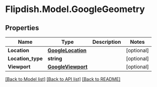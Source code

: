 # Flipdish.Model.GoogleGeometry
## Properties

Name | Type | Description | Notes
------------ | ------------- | ------------- | -------------
**Location** | [**GoogleLocation**](GoogleLocation.md) |  | [optional] 
**Location_type** | **string** |  | [optional] 
**Viewport** | [**GoogleViewport**](GoogleViewport.md) |  | [optional] 

[[Back to Model list]](../README.md#documentation-for-models) [[Back to API list]](../README.md#documentation-for-api-endpoints) [[Back to README]](../README.md)


